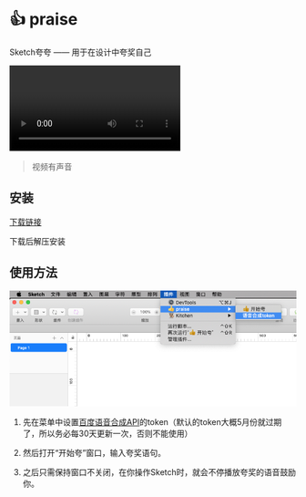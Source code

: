 # 👍 praise

Sketch夸夸 —— 用于在设计中夸奖自己

![](images/02.mp4)

> 视频有声音

## 安装

[下载链接](https://github.com/youya-fy/praise/releases/latest)

下载后解压安装

## 使用方法

![](./images/01.png)

1. 先在菜单中设置[百度语音合成API](http://ai.baidu.com/tech/speech/tts)的token（默认的token大概5月份就过期了，所以务必每30天更新一次，否则不能使用）

2. 然后打开“开始夸”窗口，输入夸奖语句。

3. 之后只需保持窗口不关闭，在你操作Sketch时，就会不停播放夸奖的语音鼓励你。
